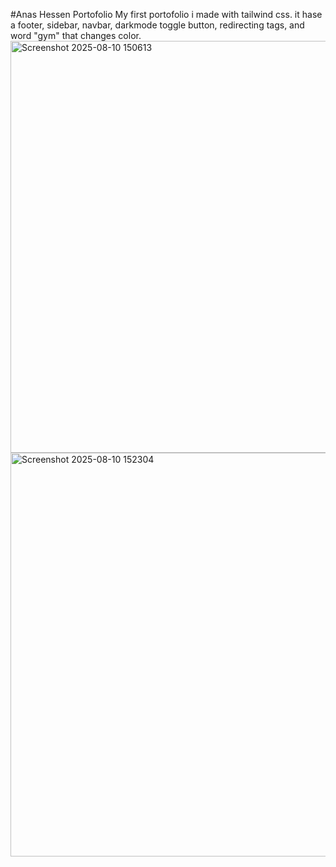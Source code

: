 #Anas Hessen Portofolio
My  first portofolio i made with tailwind css.
it hase a footer, sidebar, navbar, darkmode toggle button, redirecting tags, and word "gym" that changes color.
<img width="1292" height="659" alt="Screenshot 2025-08-10 150613" src="https://github.com/user-attachments/assets/6da3eac7-8a2d-4205-985d-0f47fde0ed54" />
<img width="1284" height="646" alt="Screenshot 2025-08-10 152304" src="https://github.com/user-attachments/assets/9753958d-6c47-41e7-b91f-23222fdcef68" />
